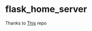 # flask_home_server

Thanks to [This](https://github.com/Wildog/flask-file-server?tab=readme-ov-file) repo
